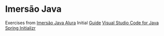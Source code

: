 # Imersão Java

Exercises from [Imersão Java Alura](https://www.alura.com.br/imersao-java)
Initial [Guide](https://grupoalura.notion.site/Imers-o-Java-2-Edi-o-Guia-do-Mergulho-69e40005601f4d089a9add98251197de)
[Visual Studio Code for Java](https://code.visualstudio.com/docs/languages/java#_install-visual-studio-code-for-java)
[Spring Initializr](https://start.spring.io/)
